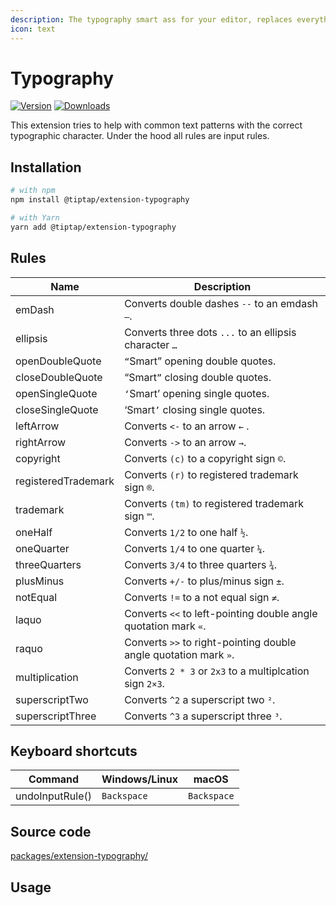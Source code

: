 ```yaml
---
description: The typography smart ass for your editor, replaces everything that’s wrong.
icon: text
---
```


# Typography
[![Version](https://img.shields.io/npm/v/@tiptap/extension-typography.svg?label=version)](https://www.npmjs.com/package/@tiptap/extension-typography)
[![Downloads](https://img.shields.io/npm/dm/@tiptap/extension-typography.svg)](https://npmcharts.com/compare/@tiptap/extension-typography?minimal=true)

This extension tries to help with common text patterns with the correct typographic character. Under the hood all rules are input rules.

## Installation
```bash
# with npm
npm install @tiptap/extension-typography

# with Yarn
yarn add @tiptap/extension-typography
```

## Rules
| Name                | Description                                                                             |
| ------------------- | --------------------------------------------------------------------------------------- |
| emDash              | Converts double dashes `--` to an emdash `—`.                                           |
| ellipsis            | Converts three dots `...` to an ellipsis character `…`                                  |
| openDoubleQuote     | `“`Smart” opening double quotes.                                                        |
| closeDoubleQuote    | “Smart`”` closing double quotes.                                                        |
| openSingleQuote     | `‘`Smart’ opening single quotes.                                                        |
| closeSingleQuote    | ‘Smart`’` closing single quotes.                                                        |
| leftArrow           | Converts <code><&dash;</code> to an arrow `←` .                                         |
| rightArrow          | Converts <code>&dash;></code> to an arrow `→`.                                          |
| copyright           | Converts `(c)` to a copyright sign `©`.                                                 |
| registeredTrademark | Converts `(r)` to registered trademark sign `®`.                                        |
| trademark           | Converts `(tm)` to registered trademark sign `™`.                                       |
| oneHalf             | Converts `1/2` to one half `½`.                                                         |
| oneQuarter          | Converts `1/4` to one quarter `¼`.                                                      |
| threeQuarters       | Converts `3/4` to three quarters `¾`.                                                   |
| plusMinus           | Converts `+/-` to plus/minus sign `±`.                                                  |
| notEqual            | Converts <code style="font-variant-ligatures: none;">!=</code> to a not equal sign `≠`. |
| laquo               | Converts `<<` to left-pointing double angle quotation mark `«`.                         |
| raquo               | Converts `>>` to right-pointing double angle quotation mark `»`.                        |
| multiplication      | Converts `2 * 3` or `2x3` to a multiplcation sign `2×3`.                                |
| superscriptTwo      | Converts `^2` a superscript two `²`.                                                    |
| superscriptThree    | Converts `^3` a superscript three `³`.                                                  |

## Keyboard shortcuts
| Command         | Windows/Linux | macOS       |
| --------------- | ------------- | ----------- |
| undoInputRule() | `Backspace`   | `Backspace` |

## Source code
[packages/extension-typography/](https://github.com/ueberdosis/tiptap/blob/main/packages/extension-typography/)

## Usage
<tiptap-demo name="Extensions/Typography"></tiptap-demo>
